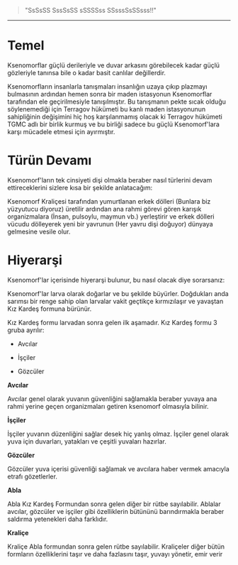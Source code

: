 > "SsSsSS SssSsSS sSSSSss SSsssSsSSsss!!"
***
# Temel
Ksenomorflar güçlü derileriyle ve duvar arkasını görebilecek kadar güçlü gözleriyle tanınsa bile o kadar basit canlılar değillerdir.

Ksenomorfların insanlarla tanışmaları insanlığın uzaya çıkıp plazmayı bulmasının ardından hemen sonra bir maden istasyonun Ksenomorflar tarafından ele geçirilmesiyle tanışılmıştır. Bu tanışmanın pekte sıcak olduğu söylenemediği için Terragov hükümeti bu kanlı maden istasyonunun sahipliğinin değişimini hiç hoş karşılanmamış olacak ki Terragov hükümeti TGMC adlı bir birlik kurmuş ve bu birliği sadece bu güçlü Ksenomorf'lara karşı mücadele etmesi için ayırmıştır.

# Türün Devamı

Ksenomorf'ların tek cinsiyeti dişi olmakla beraber nasıl türlerini devam ettireceklerini sizlere kısa bir şekilde anlatacağım:

Ksenomorf Kraliçesi tarafından yumurtlanan erkek dölleri (Bunlara biz yüzyutucu diyoruz) üretilir ardından ana rahmi görevi gören karışık organizmalara (İnsan, pulsoylu, maymun vb.) yerleştirir ve erkek dölleri vücudu dölleyerek yeni bir yavrunun (Her yavru dişi doğuyor) dünyaya gelmesine vesile olur.

# Hiyerarşi

Ksenomorf'lar içerisinde hiyerarşi bulunur, bu nasıl olacak diye sorarsanız:

Ksenomorf'lar larva olarak doğarlar ve bu şekilde büyürler. Doğdukları anda sarımsı bir renge sahip olan larvalar vakit geçtikçe kırmızılaşır ve yavaştan Kız Kardeş formuna bürünür.

Kız Kardeş formu larvadan sonra gelen ilk aşamadır. Kız Kardeş formu 3 gruba ayrılır:

- Avcılar

- İşçiler

- Gözcüler

**Avcılar**

Avcılar genel olarak yuvanın güvenliğini sağlamakla beraber yuvaya ana rahmi yerine geçen organizmaları getiren ksenomorf olmasıyla bilinir.

**İşçiler**

İşçiler yuvanın düzenliğini sağlar desek hiç yanlış olmaz. İşçiler genel olarak yuva için duvarları, yatakları ve çeşitli yuvaları hazırlar.

**Gözcüler**

Gözcüler yuva içerisi güvenliği sağlamak ve avcılara haber vermek amacıyla etrafı gözetlerler.

**Abla**

Abla Kız Kardeş Formundan sonra gelen diğer bir rütbe sayılabilir. Ablalar avcılar, gözcüler ve işçiler gibi özelliklerin bütününü barındırmakla beraber saldırma yetenekleri daha farklıdır.

**Kraliçe**

Kraliçe Abla formundan sonra gelen rütbe sayılabilir. Kraliçeler diğer bütün formların özelliklerini taşır ve daha fazlasını taşır, yuvayı yönetir, emir verir

